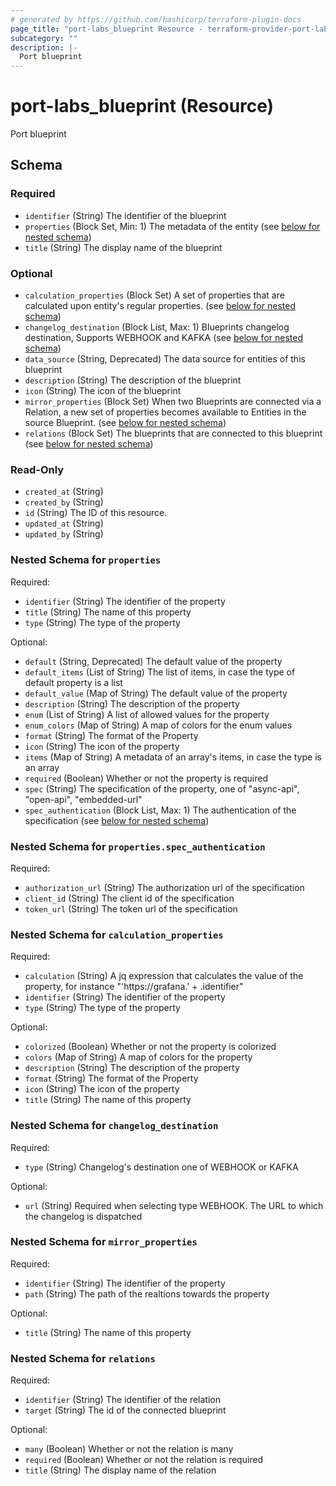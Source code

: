 ```yaml
---
# generated by https://github.com/hashicorp/terraform-plugin-docs
page_title: "port-labs_blueprint Resource - terraform-provider-port-labs"
subcategory: ""
description: |-
  Port blueprint
---
```


# port-labs_blueprint (Resource)

Port blueprint

<!-- schema generated by tfplugindocs -->

## Schema

### Required

- `identifier` (String) The identifier of the blueprint
- `properties` (Block Set, Min: 1) The metadata of the entity (see [below for nested schema](#nestedblock--properties))
- `title` (String) The display name of the blueprint

### Optional

- `calculation_properties` (Block Set) A set of properties that are calculated upon entity's regular properties. (see [below for nested schema](#nestedblock--calculation_properties))
- `changelog_destination` (Block List, Max: 1) Blueprints changelog destination, Supports WEBHOOK and KAFKA (see [below for nested schema](#nestedblock--changelog_destination))
- `data_source` (String, Deprecated) The data source for entities of this blueprint
- `description` (String) The description of the blueprint
- `icon` (String) The icon of the blueprint
- `mirror_properties` (Block Set) When two Blueprints are connected via a Relation, a new set of properties becomes available to Entities in the source Blueprint. (see [below for nested schema](#nestedblock--mirror_properties))
- `relations` (Block Set) The blueprints that are connected to this blueprint (see [below for nested schema](#nestedblock--relations))

### Read-Only

- `created_at` (String)
- `created_by` (String)
- `id` (String) The ID of this resource.
- `updated_at` (String)
- `updated_by` (String)

<a id="nestedblock--properties"></a>

### Nested Schema for `properties`

Required:

- `identifier` (String) The identifier of the property
- `title` (String) The name of this property
- `type` (String) The type of the property

Optional:

- `default` (String, Deprecated) The default value of the property
- `default_items` (List of String) The list of items, in case the type of default property is a list
- `default_value` (Map of String) The default value of the property
- `description` (String) The description of the property
- `enum` (List of String) A list of allowed values for the property
- `enum_colors` (Map of String) A map of colors for the enum values
- `format` (String) The format of the Property
- `icon` (String) The icon of the property
- `items` (Map of String) A metadata of an array's items, in case the type is an array
- `required` (Boolean) Whether or not the property is required
- `spec` (String) The specification of the property, one of "async-api", "open-api", "embedded-url"
- `spec_authentication` (Block List, Max: 1) The authentication of the specification (see [below for nested schema](#nestedblock--properties--spec_authentication))

<a id="nestedblock--properties--spec_authentication"></a>

### Nested Schema for `properties.spec_authentication`

Required:

- `authorization_url` (String) The authorization url of the specification
- `client_id` (String) The client id of the specification
- `token_url` (String) The token url of the specification

<a id="nestedblock--calculation_properties"></a>

### Nested Schema for `calculation_properties`

Required:

- `calculation` (String) A jq expression that calculates the value of the property, for instance "'https://grafana.' + .identifier"
- `identifier` (String) The identifier of the property
- `type` (String) The type of the property

Optional:

- `colorized` (Boolean) Whether or not the property is colorized
- `colors` (Map of String) A map of colors for the property
- `description` (String) The description of the property
- `format` (String) The format of the Property
- `icon` (String) The icon of the property
- `title` (String) The name of this property

<a id="nestedblock--changelog_destination"></a>

### Nested Schema for `changelog_destination`

Required:

- `type` (String) Changelog's destination one of WEBHOOK or KAFKA

Optional:

- `url` (String) Required when selecting type WEBHOOK. The URL to which the changelog is dispatched

<a id="nestedblock--mirror_properties"></a>

### Nested Schema for `mirror_properties`

Required:

- `identifier` (String) The identifier of the property
- `path` (String) The path of the realtions towards the property

Optional:

- `title` (String) The name of this property

<a id="nestedblock--relations"></a>

### Nested Schema for `relations`

Required:

- `identifier` (String) The identifier of the relation
- `target` (String) The id of the connected blueprint

Optional:

- `many` (Boolean) Whether or not the relation is many
- `required` (Boolean) Whether or not the relation is required
- `title` (String) The display name of the relation
